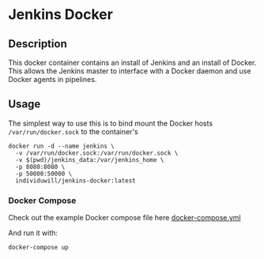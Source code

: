 # Jenkins Docker

## Description

This docker container contains an install of Jenkins and an install of Docker.
This allows the Jenkins master to interface with a Docker daemon and use Docker
agents in pipelines.

## Usage

The simplest way to use this is to bind mount the Docker hosts `/var/run/docker.sock`
to the container's

    docker run -d --name jenkins \
      -v /var/run/docker.sock:/var/run/docker.sock \
      -v $(pwd)/jenkins_data:/var/jenkins_home \
      -p 8080:8080 \
      -p 50000:50000 \
      individuwill/jenkins-docker:latest

### Docker Compose

Check out the example Docker compose file here [docker-compose.yml](docker-compose.yml)

And run it with:

    docker-compose up

